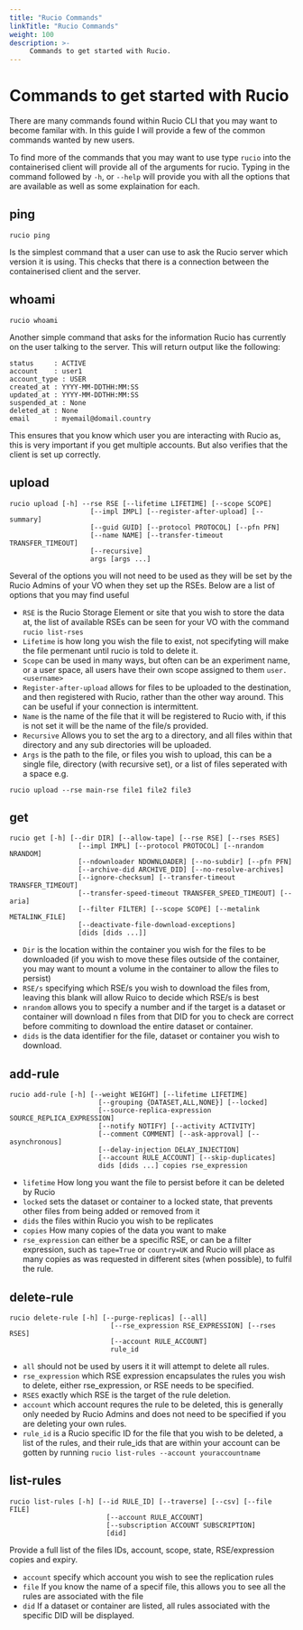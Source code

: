 ```yaml
---
title: "Rucio Commands"
linkTitle: "Rucio Commands"
weight: 100
description: >-
     Commands to get started with Rucio.
---
```


# Commands to get started with Rucio
There are many commands found within Rucio CLI that you may want to become familar with. In this guide I will provide a few of the common commands wanted by new users.  

To find more of the commands that you may want to use type `rucio` into the containerised client will provide all of the arguments for rucio. Typing in the command followed by `-h`, or `--help` will provide you with all the options that are available as well as some explaination for each.

## ping  

`rucio ping`  

Is the simplest command that a user can use to ask the Rucio server which version it is using. This checks that there is a connection between the containerised client and the server.

## whoami
`rucio whoami`

Another simple command that asks for the information Rucio has currently on the user talking to the server. This will return output like the following:  
```
status     : ACTIVE
account    : user1
account_type : USER
created_at : YYYY-MM-DDTHH:MM:SS
updated_at : YYYY-MM-DDTHH:MM:SS
suspended_at : None
deleted_at : None
email      : myemail@domail.country
```
This ensures that you know which user you are interacting with Rucio as, this is very important if you get multiple accounts. But also verifies that the client is set up correctly.

## upload
```
rucio upload [-h] --rse RSE [--lifetime LIFETIME] [--scope SCOPE]
                    [--impl IMPL] [--register-after-upload] [--summary]
                    [--guid GUID] [--protocol PROTOCOL] [--pfn PFN]
                    [--name NAME] [--transfer-timeout TRANSFER_TIMEOUT]
                    [--recursive]
                    args [args ...]
```
Several of the options you will not need to be used as they will be set by the Rucio Admins of your VO when they set up the RSEs. Below are a list of options that you may find useful 
* `RSE` is the Rucio Storage Element or site that you wish to store the data at, the list of available RSEs can be seen for your VO with the command `rucio list-rses`  
* `Lifetime` is how long you wish the file to exist, not specifyting will make the file permenant until rucio is told to delete it. 
* `Scope` can be used in many ways, but often can be an experiment name, or a user space, all users have their own scope assigned to them `user.<username>`
* `Register-after-upload` allows for files to be uploaded to the destination, and then registered with Rucio, rather than the other way around. This can be useful if your connection is intermittent.
* `Name` is the name of the file that it will be registered to Rucio with, if this is not set it will be the name of the file/s provided.
* `Recursive` Allows you to set the arg to a directory, and all files within that directory and any sub directories will be uploaded.
* `Args` is the path to the file, or files you wish to upload, this can be a single file, directory (with recursive set), or a list of files seperated with a space e.g. 
``` 
rucio upload --rse main-rse file1 file2 file3
```

## get
```
rucio get [-h] [--dir DIR] [--allow-tape] [--rse RSE] [--rses RSES]
                 [--impl IMPL] [--protocol PROTOCOL] [--nrandom NRANDOM]
                 [--ndownloader NDOWNLOADER] [--no-subdir] [--pfn PFN]
                 [--archive-did ARCHIVE_DID] [--no-resolve-archives]
                 [--ignore-checksum] [--transfer-timeout TRANSFER_TIMEOUT]
                 [--transfer-speed-timeout TRANSFER_SPEED_TIMEOUT] [--aria]
                 [--filter FILTER] [--scope SCOPE] [--metalink METALINK_FILE]
                 [--deactivate-file-download-exceptions]
                 [dids [dids ...]]
```
* `Dir` is the location within the container you wish for the files to be downloaded (if you wish to move these files outside of the container, you may want to mount a volume in the container to allow the files to persist)
* `RSE/s` specifying which RSE/s you wish to download the files from, leaving this blank will allow Ruico to decide which RSE/s is best
* `nrandom` allows you to specify a number and if the target is a dataset or container will download n files from that DID for you to check are correct before commiting to download the entire dataset or container.
* `dids` is the data identifier for the file, dataset or container you wish to download.

## add-rule
```
rucio add-rule [-h] [--weight WEIGHT] [--lifetime LIFETIME]
                      [--grouping {DATASET,ALL,NONE}] [--locked]
                      [--source-replica-expression SOURCE_REPLICA_EXPRESSION]
                      [--notify NOTIFY] [--activity ACTIVITY]
                      [--comment COMMENT] [--ask-approval] [--asynchronous]
                      [--delay-injection DELAY_INJECTION]
                      [--account RULE_ACCOUNT] [--skip-duplicates]
                      dids [dids ...] copies rse_expression
```
* `lifetime` How long you want the file to persist before it can be deleted by Rucio
* `locked` sets the dataset or container to a locked state, that prevents other files from being added or removed from it
* `dids` the files within Rucio you wish to be replicates
* `copies` How many copies of the data you want to make
* `rse_expression` can either be a specific RSE, or can be a filter expression, such as `tape=True` or `country=UK` and Rucio will place as many copies as was requested in different sites (when possible), to fulfil the rule.

## delete-rule
```
rucio delete-rule [-h] [--purge-replicas] [--all]
                         [--rse_expression RSE_EXPRESSION] [--rses RSES]
                         [--account RULE_ACCOUNT]
                         rule_id
```
* `all` should not be used by users it it will attempt to delete all rules.
* `rse_expression` which RSE expression encapsulates the rules you wish to delete, either rse_expression, or RSE needs to be specified.
* `RSES` exactly which RSE is the target of the rule deletion.
* `account` which account requres the rule to be deleted, this is generally only needed by Rucio Admins and does not need to be specified if you are deleting your own rules.
* `rule_id` is a Rucio specific ID for the file that you wish to be deleted, a list of the rules, and their rule_ids that are within your account can be gotten by running `rucio list-rules --account youraccountname`

## list-rules
```
rucio list-rules [-h] [--id RULE_ID] [--traverse] [--csv] [--file FILE]
                        [--account RULE_ACCOUNT]
                        [--subscription ACCOUNT SUBSCRIPTION]
                        [did]
```
Provide a full list of the files IDs, account, scope, state, RSE/expression copies and expiry.

* `account` specify which account you wish to see the replication rules
* `file` If you know the name of a specif file, this allows you to see all the rules are associated with the file
* `did` If a dataset or container are listed, all rules associated with the specific DID will be displayed.

